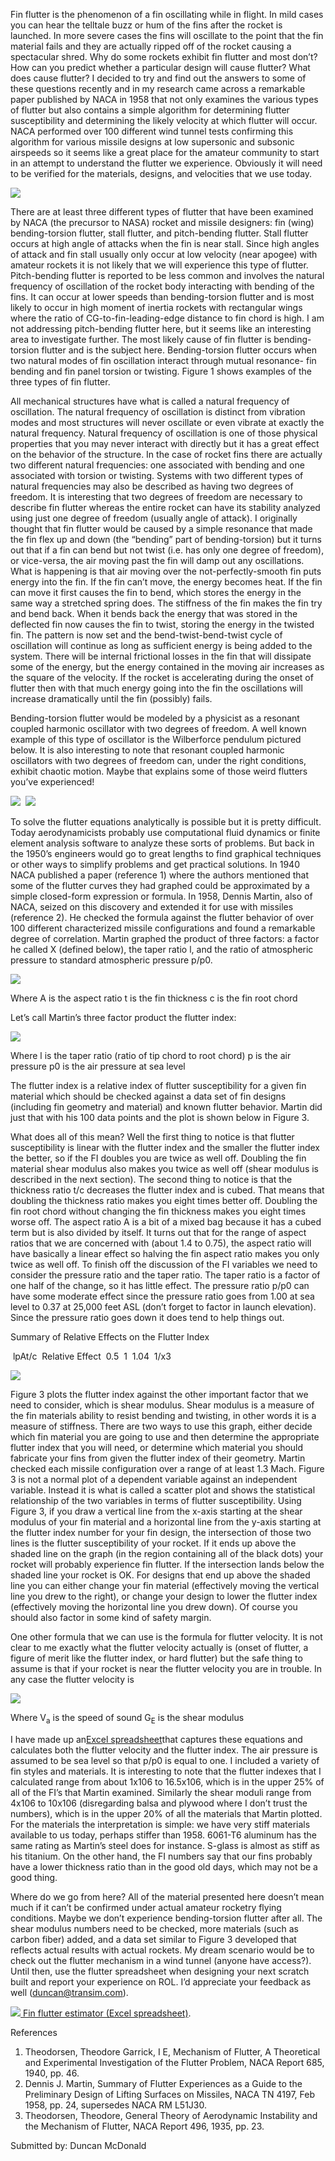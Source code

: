 Fin flutter is the phenomenon of a fin oscillating while in flight. In mild cases you can hear the telltale buzz or hum of the fins after the rocket is launched. In more severe cases the fins will oscillate to the point that the fin material fails and they are actually ripped off of the rocket causing a spectacular shred. Why do some rockets exhibit fin flutter and most don’t? How can you predict whether a particular design will cause flutter? What does cause flutter? I decided to try and find out the answers to some of these questions recently and in my research came across a remarkable paper published by NACA in 1958 that not only examines the various types of flutter but also contains a simple algorithm for determining flutter susceptibility and determining the likely velocity at which flutter will occur. NACA performed over 100 different wind tunnel tests confirming this algorithm for various missile designs at low supersonic and subsonic airspeeds so it seems like a great place for the amateur community to start in an attempt to understand the flutter we experience. Obviously it will need to be verified for the materials, designs, and velocities that we use today.

![](/images/finflutter_types.gif)

There are at least three different types of flutter that have been examined by NACA (the precursor to NASA) rocket and missile designers: fin (wing) bending-torsion flutter, stall flutter, and pitch-bending flutter. Stall flutter occurs at high angle of attacks when the fin is near stall. Since high angles of attack and fin stall usually only occur at low velocity (near apogee) with amateur rockets it is not likely that we will experience this type of flutter. Pitch-bending flutter is reported to be less common and involves the natural frequency of oscillation of the rocket body interacting with bending of the fins. It can occur at lower speeds than bending-torsion flutter and is most likely to occur in high moment of inertia rockets with rectangular wings where the ratio of CG-to-fin-leading-edge distance to fin chord is high. I am not addressing pitch-bending flutter here, but it seems like an interesting area to investigate further. The most likely cause of fin flutter is bending-torsion flutter and is the subject here. Bending-torsion flutter occurs when two natural modes of fin oscillation interact through mutual resonance- fin bending and fin panel torsion or twisting. Figure 1 shows examples of the three types of fin flutter.

All mechanical structures have what is called a natural frequency of oscillation. The natural frequency of oscillation is distinct from vibration modes and most structures will never oscillate or even vibrate at exactly the natural frequency. Natural frequency of oscillation is one of those physical properties that you may never interact with directly but it has a great effect on the behavior of the structure. In the case of rocket fins there are actually two different natural frequencies: one associated with bending and one associated with torsion or twisting. Systems with two different types of natural frequencies may also be described as having two degrees of freedom. It is interesting that two degrees of freedom are necessary to describe fin flutter whereas the entire rocket can have its stability analyzed using just one degree of freedom (usually angle of attack). I originally thought that fin flutter would be caused by a simple resonance that made the fin flex up and down (the “bending” part of bending-torsion) but it turns out that if a fin can bend but not twist (i.e. has only one degree of freedom), or vice-versa, the air moving past the fin will damp out any oscillations. What is happening is that air moving over the not-perfectly-smooth fin puts energy into the fin. If the fin can’t move, the energy becomes heat. If the fin can move it first causes the fin to bend, which stores the energy in the same way a stretched spring does. The stiffness of the fin makes the fin try and bend back. When it bends back the energy that was stored in the deflected fin now causes the fin to twist, storing the energy in the twisted fin. The pattern is now set and the bend-twist-bend-twist cycle of oscillation will continue as long as sufficient energy is being added to the system. There will be internal frictional losses in the fin that will dissipate some of the energy, but the energy contained in the moving air increases as the square of the velocity. If the rocket is accelerating during the onset of flutter then with that much energy going into the fin the oscillations will increase dramatically until the fin (possibly) fails.

Bending-torsion flutter would be modeled by a physicist as a resonant coupled harmonic oscillator with two degrees of freedom. A well known example of this type of oscillator is the Wilberforce pendulum pictured below. It is also interesting to note that resonant coupled harmonic oscillators with two degrees of freedom can, under the right conditions, exhibit chaotic motion. Maybe that explains some of those weird flutters you’ve experienced!

![](/images/finflutter_instrument.jpg)&nbsp; ![](/images/finflutter_instrumentcu.jpg)

To solve the flutter equations analytically is possible but it is pretty difficult. Today aerodynamicists probably use computational fluid dynamics or finite element analysis software to analyze these sorts of problems. But back in the 1950’s engineers would go to great lengths to find graphical techniques or other ways to simplify problems and get practical solutions. In 1940 NACA published a paper (reference 1) where the authors mentioned that some of the flutter curves they had graphed could be approximated by a simple closed-form expression or formula. In 1958, Dennis Martin, also of NACA, seized on this discovery and extended it for use with missiles (reference 2). He checked the formula against the flutter behavior of over 100 different characterized missile configurations and found a remarkable degree of correlation. Martin graphed the product of three factors: a factor he called X (defined below), the taper ratio l, and the ratio of atmospheric pressure to standard atmospheric pressure p/p0.

![](/images/finflutter_eqn1.gif)

Where A is the aspect ratio t is the fin thickness c is the fin root chord

Let’s call Martin’s three factor product the flutter index:

![](/images/finflutter_eqn2.gif)

Where l is the taper ratio (ratio of tip chord to root chord) p is the air pressure p0 is the air pressure at sea level

The flutter index is a relative index of flutter susceptibility for a given fin material which should be checked against a data set of fin designs (including fin geometry and material) and known flutter behavior. Martin did just that with his 100 data points and the plot is shown below in Figure 3.

What does all of this mean? Well the first thing to notice is that flutter susceptibility is linear with the flutter index and the smaller the flutter index the better, so if the FI doubles you are twice as well off. Doubling the fin material shear modulus also makes you twice as well off (shear modulus is described in the next section). The second thing to notice is that the thickness ratio t/c decreases the flutter index and is cubed. That means that doubling the thickness ratio makes you eight times better off. Doubling the fin root chord without changing the fin thickness makes you eight times worse off. The aspect ratio A is a bit of a mixed bag because it has a cubed term but is also divided by itself. It turns out that for the range of aspect ratios that we are concerned with (about 1.4 to 0.75), the aspect ratio will have basically a linear effect so halving the fin aspect ratio makes you only twice as well off. To finish off the discussion of the FI variables we need to consider the pressure ratio and the taper ratio. The taper ratio is a factor of one half of the change, so it has little effect. The pressure ratio p/p0 can have some moderate effect since the pressure ratio goes from 1.00 at sea level to 0.37 at 25,000 feet ASL (don’t forget to factor in launch elevation). Since the pressure ratio goes down it does tend to help things out.

Summary of Relative Effects on the Flutter Index

&nbsp;lpAt/c &nbsp;Relative Effect&nbsp;&nbsp;0.5&nbsp;&nbsp;1&nbsp;&nbsp;1.04&nbsp;&nbsp;1/x3&nbsp;

![](/images/finflutter_bendchart.gif)

Figure 3 plots the flutter index against the other important factor that we need to consider, which is shear modulus. Shear modulus is a measure of the fin materials ability to resist bending and twisting, in other words it is a measure of stiffness. There are two ways to use this graph, either decide which fin material you are going to use and then determine the appropriate flutter index that you will need, or determine which material you should fabricate your fins from given the flutter index of their geometry. Martin checked each missile configuration over a range of at least 1.3 Mach. Figure 3 is not a normal plot of a dependent variable against an independent variable. Instead it is what is called a scatter plot and shows the statistical relationship of the two variables in terms of flutter susceptibility. Using Figure 3, if you draw a vertical line from the x-axis starting at the shear modulus of your fin material and a horizontal line from the y-axis starting at the flutter index number for your fin design, the intersection of those two lines is the flutter susceptibility of your rocket. If it ends up above the shaded line on the graph (in the region containing all of the black dots) your rocket will probably experience fin flutter. If the intersection lands below the shaded line your rocket is OK. For designs that end up above the shaded line you can either change your fin material (effectively moving the vertical line you drew to the right), or change your design to lower the flutter index (effectively moving the horizontal line you drew down). Of course you should also factor in some kind of safety margin.

One other formula that we can use is the formula for flutter velocity. It is not clear to me exactly what the flutter velocity actually is (onset of flutter, a figure of merit like the flutter index, or hard flutter) but the safe thing to assume is that if your rocket is near the flutter velocity you are in trouble. In any case the flutter velocity is

![](/images/finflutter_eqn3.gif)

Where V<sub>a</sub> is the speed of sound G<sub>E</sub> is the shear modulus

I have made up an[Excel spreadsheet](finflutter.xls)that captures these equations and calculates both the flutter velocity and the flutter index. The air pressure is assumed to be sea level so that p/p0 is equal to one. I included a variety of fin styles and materials. It is interesting to note that the flutter indexes that I calculated range from about 1x106 to 16.5x106, which is in the upper 25% of all of the FI’s that Martin examined. Similarly the shear moduli range from 4x106 to 10x106 (disregarding balsa and plywood where I don’t trust the numbers), which is in the upper 20% of all the materials that Martin plotted. For the materials the interpretation is simple: we have very stiff materials available to us today, perhaps stiffer than 1958. 6061-T6 aluminum has the same rating as Martin’s steel does for instance. S-glass is almost as stiff as his titanium. On the other hand, the FI numbers say that our fins probably have a lower thickness ratio than in the good old days, which may not be a good thing.

Where do we go from here? All of the material presented here doesn’t mean much if it can’t be confirmed under actual amateur rocketry flying conditions. Maybe we don’t experience bending-torsion flutter after all. The shear modulus numbers need to be checked, more materials (such as carbon fiber) added, and a data set similar to Figure 3 developed that reflects actual results with actual rockets. My dream scenario would be to check out the flutter mechanism in a wind tunnel (anyone have access?). Until then, use the flutter spreadsheet when designing your next scratch built and report your experience on ROL. I’d appreciate your feedback as well ([duncan@transim.com](mailto:duncan@transim.com)).

[![](/images/excel.gif) Fin flutter estimator (Excel spreadsheet)](finflutter.xls).

References

1. Theodorsen, Theodore Garrick, I E, Mechanism of Flutter, A Theoretical and Experimental Investigation of the Flutter Problem, NACA Report 685, 1940, pp. 46.
2. Dennis J. Martin, Summary of Flutter Experiences as a Guide to the Preliminary Design of Lifting Surfaces on Missiles, NACA TN 4197, Feb 1958, pp. 24, supersedes NACA RM L51J30.
3. Theodorsen, Theodore, General Theory of Aerodynamic Instability and the Mechanism of Flutter, NACA Report 496, 1935, pp. 23.

Submitted by: Duncan McDonald

